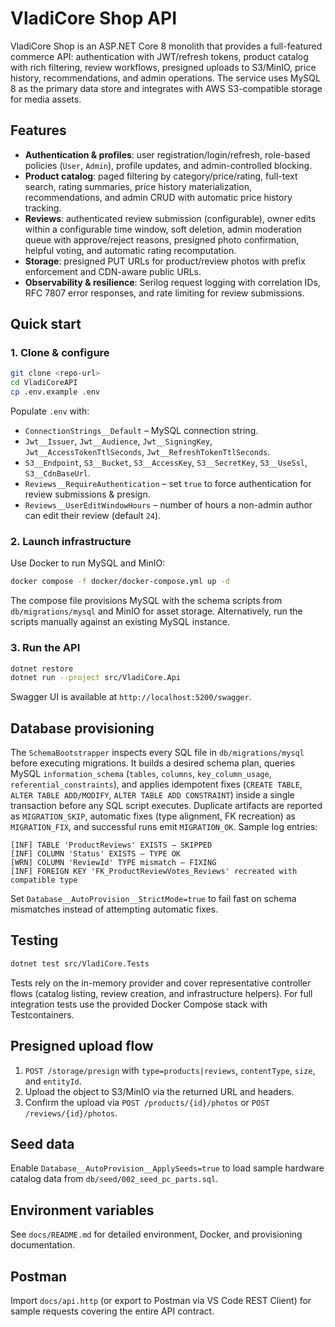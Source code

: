 # VladiCore Shop API

VladiCore Shop is an ASP.NET Core 8 monolith that provides a full-featured commerce API: authentication with JWT/refresh tokens,
product catalog with rich filtering, review workflows, presigned uploads to S3/MinIO, price history, recommendations, and admin
operations. The service uses MySQL 8 as the primary data store and integrates with AWS S3-compatible storage for media assets.

## Features

- **Authentication & profiles**: user registration/login/refresh, role-based policies (`User`, `Admin`), profile updates, and
  admin-controlled blocking.
- **Product catalog**: paged filtering by category/price/rating, full-text search, rating summaries, price history materialization,
  recommendations, and admin CRUD with automatic price history tracking.
- **Reviews**: authenticated review submission (configurable), owner edits within a configurable time window, soft deletion,
  admin moderation queue with approve/reject reasons, presigned photo confirmation, helpful voting, and automatic rating
  recomputation.
- **Storage**: presigned PUT URLs for product/review photos with prefix enforcement and CDN-aware public URLs.
- **Observability & resilience**: Serilog request logging with correlation IDs, RFC 7807 error responses, and rate limiting for
  review submissions.

## Quick start

### 1. Clone & configure

```bash
git clone <repo-url>
cd VladiCoreAPI
cp .env.example .env
```

Populate `.env` with:

- `ConnectionStrings__Default` – MySQL connection string.
- `Jwt__Issuer`, `Jwt__Audience`, `Jwt__SigningKey`, `Jwt__AccessTokenTtlSeconds`, `Jwt__RefreshTokenTtlSeconds`.
- `S3__Endpoint`, `S3__Bucket`, `S3__AccessKey`, `S3__SecretKey`, `S3__UseSsl`, `S3__CdnBaseUrl`.
- `Reviews__RequireAuthentication` – set `true` to force authentication for review submissions & presign.
- `Reviews__UserEditWindowHours` – number of hours a non-admin author can edit their review (default `24`).

### 2. Launch infrastructure

Use Docker to run MySQL and MinIO:

```bash
docker compose -f docker/docker-compose.yml up -d
```

The compose file provisions MySQL with the schema scripts from `db/migrations/mysql` and MinIO for asset storage. Alternatively,
run the scripts manually against an existing MySQL instance.

### 3. Run the API

```bash
dotnet restore
dotnet run --project src/VladiCore.Api
```

Swagger UI is available at `http://localhost:5200/swagger`.

## Database provisioning

The `SchemaBootstrapper` inspects every SQL file in `db/migrations/mysql` before executing migrations. It builds a desired schema
plan, queries MySQL `information_schema` (`tables`, `columns`, `key_column_usage`, `referential_constraints`), and applies
idempotent fixes (`CREATE TABLE`, `ALTER TABLE ADD/MODIFY`, `ALTER TABLE ADD CONSTRAINT`) inside a single transaction before any
SQL script executes. Duplicate artifacts are reported as `MIGRATION_SKIP`, automatic fixes (type alignment, FK recreation) as
`MIGRATION_FIX`, and successful runs emit `MIGRATION_OK`. Sample log entries:

```
[INF] TABLE 'ProductReviews' EXISTS — SKIPPED
[INF] COLUMN 'Status' EXISTS — TYPE OK
[WRN] COLUMN 'ReviewId' TYPE mismatch — FIXING
[INF] FOREIGN KEY 'FK_ProductReviewVotes_Reviews' recreated with compatible type
```

Set `Database__AutoProvision__StrictMode=true` to fail fast on schema mismatches instead of attempting automatic fixes.

## Testing

```bash
dotnet test src/VladiCore.Tests
```

Tests rely on the in-memory provider and cover representative controller flows (catalog listing, review creation, and
infrastructure helpers). For full integration tests use the provided Docker Compose stack with Testcontainers.

## Presigned upload flow

1. `POST /storage/presign` with `type=products|reviews`, `contentType`, `size`, and `entityId`.
2. Upload the object to S3/MinIO via the returned URL and headers.
3. Confirm the upload via `POST /products/{id}/photos` or `POST /reviews/{id}/photos`.

## Seed data

Enable `Database__AutoProvision__ApplySeeds=true` to load sample hardware catalog data from `db/seed/002_seed_pc_parts.sql`.

## Environment variables

See `docs/README.md` for detailed environment, Docker, and provisioning documentation.

## Postman

Import `docs/api.http` (or export to Postman via VS Code REST Client) for sample requests covering the entire API contract.
